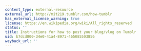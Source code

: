 ```yaml
---
content_type: external-resource
external_url: http://mit219.tumblr.com/how-tumblr
has_external_license_warning: true
license: https://en.wikipedia.org/wiki/All_rights_reserved
status: ''
title: Instructions for how to post your blog/vlog on Tumblr
uid: b7dcd000-34e0-41a4-8971-465085503856
wayback_url: ''
---
```

